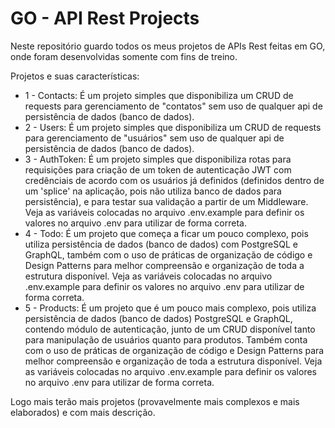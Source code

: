 # GO - API Rest Projects

Neste repositório guardo todos os meus projetos de APIs Rest feitas em GO,
onde foram desenvolvidas somente com fins de treino.

Projetos e suas características:

<ul>
  <li>
    1 - Contacts: É um projeto simples que disponibiliza um CRUD de requests
    para gerenciamento de "contatos" sem uso de qualquer api de persistência
    de dados (banco de dados).
  </li>
  <li>
    2 - Users: É um projeto simples que disponibiliza um CRUD de requests
    para gerenciamento de "usuários" sem uso de qualquer api de persistência
    de dados (banco de dados).
  </li>
  <li>
    3 - AuthToken: É um projeto simples que disponibiliza rotas para requisições
    para criação de um token de autenticação JWT com credênciais de acordo com
    os usuários já definidos (definidos dentro de um 'splice' na aplicação, pois
    não utiliza banco de dados para persistência), e para testar sua validação a
    partir de um Middleware. Veja as variáveis colocadas no arquivo .env.example
    para definir os valores no arquivo .env para utilizar de forma correta.
  </li>
  <li>
    4 - Todo: É um projeto que começa a ficar um pouco complexo, pois utiliza
    persistência de dados (banco de dados) com PostgreSQL e GraphQL, também com
    o uso de práticas de organização de código e Design Patterns para melhor
    compreensão e organização de toda a estrutura disponível. Veja as variáveis
    colocadas no arquivo .env.example para definir os valores no arquivo .env
    para utilizar de forma correta.
  </li>
  <li>
    5 - Products: É um projeto que é um pouco mais complexo, pois utiliza
    persistência de dados (banco de dados) PostgreSQL e GraphQL, contendo módulo
    de autenticação, junto de um CRUD disponível tanto para manipulação de usuários
    quanto para produtos. Também conta com  o uso de práticas de organização de
    código e Design Patterns para melhor compreensão e organização de toda a
    estrutura disponível. Veja as variáveis colocadas no arquivo .env.example
    para definir os valores no arquivo .env para utilizar de forma correta.
  </li>
</ul>

Logo mais terão mais projetos (provavelmente mais complexos e mais elaborados) e
com mais descrição.
